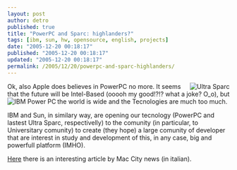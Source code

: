 ```yaml
---
layout: post
author: detro
published: true
title: "PowerPC and Sparc: highlanders?"
tags: [ibm, sun, hw, opensource, english, projects]
date: "2005-12-20 00:18:17"
published: "2005-12-20 00:18:17"
updated: "2005-12-20 00:18:17"
permalink: /2005/12/20/powerpc-and-sparc-highlanders/
---
```


<img align="right" src="http://www.macitynet.it/artimgs/aA23358/img1.jpg" alt="Ultra Sparc" />
Ok, also Apple does believes in PowerPC no more.
It seems that the future will be Intel-Based (ooooh my good!?!? what a joke? O_o), but the world is wide and the Tecnologies are much too much.

<img align="left" src="http://www.macitynet.it/artimgs/aA23358/img2.jpg" alt="IBM Power PC" />

IBM and Sun, in similary way, are opening our tecnology (PowerPC and lastest Ultra Sparc, respectivelly) to the comunity (in particular, to Universitary comunity) to create (they hope) a large comunity of developer that are interest in study and development of this, in any case, big and powerfull platform (IMHO).

<a href="http://www.macitynet.it/macity/aA23358/index.shtml">Here</a> there is an interesting article by Mac City news (in italian).

